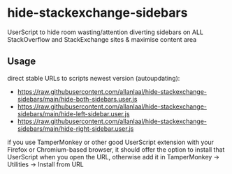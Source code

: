 # hide-stackexchange-sidebars
UserScript to hide room wasting/attention diverting sidebars on ALL StackOverflow and StackExchange sites & maximise content area

## Usage

direct stable URLs to scripts newest version (autoupdating):

* https://raw.githubusercontent.com/allanlaal/hide-stackexchange-sidebars/main/hide-both-sidebars.user.js
* https://raw.githubusercontent.com/allanlaal/hide-stackexchange-sidebars/main/hide-left-sidebar.user.js
* https://raw.githubusercontent.com/allanlaal/hide-stackexchange-sidebars/main/hide-right-sidebar.user.js

if you use TamperMonkey or other good UserScript extension with your Firefox or Chromium-based browser, it should offer the option to install that UserScript when you open the URL, otherwise add it in TamperMonkey → Utilities → Install from URL
